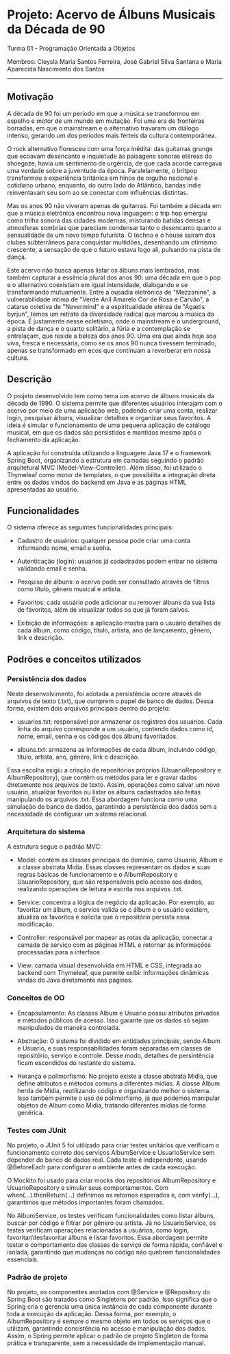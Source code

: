 # Projeto: Acervo de Álbuns Musicais da Década de 90

Turma 01 - Programação Orientada a Objetos 

Membros:
Cleysla Maria Santos Ferreira,
José Gabriel Silva Santana e
Maria Aparecida Nascimento dos Santos

---

## Motivação

A década de 90 foi um período em que a música se transformou em espelho e motor de um mundo em mutação. Foi uma era de fronteiras borradas, em que o mainstream e o alternativo travaram um diálogo intenso, gerando um dos períodos mais férteis da cultura contemporânea.

O rock alternativo floresceu com uma força inédita: das guitarras grunge que ecoavam desencanto e inquietude às paisagens sonoras etéreas do shoegaze, havia um sentimento de urgência, de que cada acorde carregava uma verdade sobre a juventude da época. Paralelamente, o britpop transformou a experiência britânica em hinos de orgulho nacional e cotidiano urbano, enquanto, do outro lado do Atlântico, bandas indie reinventavam seu som ao se conectar com influências distintas.

Mas os anos 90 não viveram apenas de guitarras. Foi também a década em que a música eletrônica encontrou nova linguagem: o trip hop emergiu como trilha sonora das cidades modernas, misturando batidas densas e atmosferas sombrias que pareciam condensar tanto o desencanto quanto a sensualidade de um novo tempo futurista. O techno e o house saíram dos clubes subterrâneos para conquistar multidões, desenhando um otimismo crescente, a sensação de que o futuro estava logo ali, pulsando na pista de dança.

Este acervo não busca apenas listar os álbuns mais lembrados, mas também capturar a essência plural dos anos 90: uma década em que o pop e o alternativo coexistiam em igual intensidade, dialogando e se transformando mutuamente. Entre a ousadia eletrônica de "Mezzanine", a vulnerabilidade íntima de "Verde Anil Amarelo Cor de Rosa e Carvão", a catarse coletiva de "Nevermind" e a espiritualidade etérea de "Ágætis byrjun", temos um retrato da diversidade radical que marcou a música da época. É justamente nesse ecletismo, onde o mainstream e o underground, a pista de dança e o quarto solitário, a fúria e a contemplação se entrelaçam, que reside a beleza dos anos 90. Uma era que ainda hoje soa viva, fresca e necessária, como se os anos 90 nunca tivessem terminado, apenas se transformado em ecos que continuam a reverberar em nossa cultura.

## Descrição 

O projeto desenvolvido tem como tema um acervo de álbuns musicais da década de 1990. O sistema permite que diferentes usuários interajam com o acervo por meio de uma aplicação web, podendo criar uma conta, realizar login, pesquisar álbuns, visualizar detalhes e organizar seus favoritos. A ideia é simular o funcionamento de uma pequena aplicação de catálogo musical, em que os dados são persistidos e mantidos mesmo após o fechamento da aplicação.

A aplicação foi construída utilizando a linguagem Java 17 e o framework Spring Boot, organizando a estrutura em camadas seguindo o padrão arquitetural MVC (Model–View–Controller). Além disso, foi utilizado o Thymeleaf como motor de templates, o que possibilita a integração direta entre os dados vindos do backend em Java e as páginas HTML apresentadas ao usuário.

## Funcionalidades

O sistema oferece as seguintes funcionalidades principais:

- Cadastro de usuários: qualquer pessoa pode criar uma conta informando nome, email e senha.

- Autenticação (login): usuários já cadastrados podem entrar no sistema validando email e senha.

- Pesquisa de álbuns: o acervo pode ser consultado através de filtros como título, gênero musical e artista.

- Favoritos: cada usuário pode adicionar ou remover álbuns da sua lista de favoritos, além de visualizar todos os que já foram salvos.

- Exibição de informações: a aplicação mostra para o usuário detalhes de cada álbum, como código, título, artista, ano de lançamento, gênero, link e descrição.

## Podrões e conceitos utilizados

### Persistência dos dados

Neste desenvolvimento, foi adotada a persistência ocorre através de arquivos de texto (.txt), que cumprem o papel de banco de dados. Dessa forma, existem dois arquivos principais dentro do projeto:

- usuarios.txt: responsável por armazenar os registros dos usuários. Cada linha do arquivo corresponde a um usuário, contendo dados como id, nome, email, senha e os códigos dos álbuns favoritados.

- albuns.txt: armazena as informações de cada álbum, incluindo código, título, artista, ano, gênero, link e descrição.

Essa escolha exigiu a criação de repositórios próprios (UsuarioRepository e AlbumRepository), que contêm os métodos para ler e gravar dados diretamente nos arquivos de texto. Assim, operações como salvar um novo usuário, atualizar favoritos ou listar os álbuns cadastrados são feitas manipulando os arquivos .txt. Essa abordagem funciona como uma simulação de banco de dados, garantindo a persistência dos dados sem a necessidade de configurar um sistema relacional.

### Arquitetura do sistema

A estrutura segue o padrão MVC:

- Model: contém as classes principais do domínio, como Usuario, Album e a classe abstrata Midia. Essas classes representam os dados e suas regras básicas de funcionamento e o AlbumRepository e UsuarioRepository, que são responsáveis pelo acesso aos dados, realizando operações de leitura e escrita nos arquivos .txt. 

- Service: concentra a lógica de negócio da aplicação. Por exemplo, ao favoritar um álbum, o service valida se o álbum e o usuário existem, atualiza os favoritos e solicita que o repositório persista essa modificação.

- Controller: responsável por mapear as rotas da aplicação, conectar a camada de serviço com as páginas HTML e retornar as informações processadas para a interface.

- View: camada visual desenvolvida em HTML e CSS, integrada ao backend com Thymeleaf, que permite exibir informações dinâmicas vindas do Java diretamente nas páginas.

### Conceitos de OO
- Encapsulamento: As classes Album e Usuario possui atributos privados e métodos públicos de acesso. Isso garante que os dados só sejam manipulados de maneira controlada.
  
- Abstração: O sistema foi dividido em entidades principais, sendo Album e Usuario, e suas responsabilidades foram separadas em classes de repositório, serviço e controle. Desse modo, detalhes de persintência ficam escondidos do restante do sistema.
  
- Herança e polimorfismo: No projeto existe a classe abstrata Midia, que define atributos e métodos comuns a diferentes mídias. A classe Album herda de Midia, reutilizando código e organizando melhor o sistema. Isso também permite o uso de polimorfismo, já que podemos manipular objetos de Album como Midia, tratando diferentes mídias de forma genérica.

### Testes com JUnit

No projeto, o JUnit 5 foi utilizado para criar testes unitários que verificam o funcionamento correto dos serviços AlbumService e UsuarioService sem depender do banco de dados real. Cada teste é independente, usando @BeforeEach para configurar o ambiente antes de cada execução.

O Mockito foi usado para criar mocks dos repositórios AlbumRepository e UsuarioRepository e simular seus comportamentos. Com when(...).thenReturn(...) definimos os retornos esperados e, com verify(...), garantimos que métodos importantes foram chamados.

No AlbumService, os testes verificam funcionalidades como listar álbuns, buscar por código e filtrar por gênero ou artista. Já no UsuarioService, os testes verificam operações relacionadas a usuários, como login, favoritar/desfavoritar álbuns e listar favoritos. Essa abordagem permite testar o comportamento das classes de serviço de forma rápida, confiável e isolada, garantindo que mudanças no código não quebrem funcionalidades essenciais.

### Padrão de projeto

No projeto, os componentes anotados com @Service e @Repository do Spring Boot são tratados como Singletons por padrão. Isso significa que o Spring cria e gerencia uma única instância de cada componente durante toda a execução da aplicação. Dessa forma, por exemplo, o AlbumRepository é sempre o mesmo objeto em todos os serviços que o utilizam, garantindo consistência no acesso e manipulação dos dados. Assim, o Spring permite aplicar o padrão de projeto Singleton de forma prática e transparente, sem a necessidade de implementação manual.
